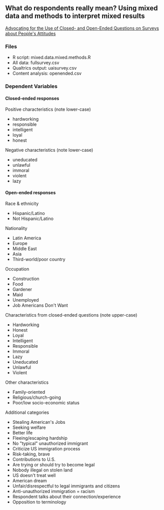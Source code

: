 ## What do respondents really mean? Using mixed data and methods to interpret mixed results
[Advocating for the Use of Closed- and Open-Ended Questions on Surveys about People's Attitudes](https://www.linkedin.com/pulse/advocating-use-closed-open-ended-questions-surveys-peoples-raynal-jvhlc/?trackingId=bDAm5tecRjW338zU6TH2uA%3D%3D) 

### Files

* R script: mixed.data.mixed.methods.R
* All data: fullsurvey.csv
* Qualtrics output: uaisurvey.csv
* Content analysis: openended.csv

### Dependent Variables

#### Closed-ended responses

Positive characteristics (note lower-case)
* hardworking
* responsible
* intelligent
* loyal
* honest

Negative characteristics (note lower-case)
* uneducated
* unlawful
* immoral
* violent
* lazy

#### Open-ended responses

Race & ethnicity
* Hispanic/Latino
* Not Hispanic/Latino

Nationality
* Latin America
* Europe
* Middle East
* Asia
* Third-world/poor country

Occupation
* Construction
* Food
* Gardener
* Maid
* Unemployed
* Job Americans Don't Want

Characteristics from closed-ended questions (note upper-case)
* Hardworking
* Honest
* Loyal
* Intelligent
* Responsible
* Immoral
* Lazy
* Uneducated
* Unlawful
* Violent

Other characteristics
* Family-oriented
* Religious/church-going
* Poor/low socio-economic status

Additional categories
* Stealing American's Jobs
* Seeking welfare
* Better life
* Fleeing/escaping hardship
* No "typical" unauthorized immigrant
* Criticize US immigration process
* Risk-taking, brave
* Contributions to U.S.
* Are trying or should try to become legal
* Nobody illegal on stolen land
* US doesn't treat well
* American dream
* Unfair/disrespectful to legal immigrants and citizens
* Anti-unauthorized immigration = racism
* Respondent talks about their connection/experience
* Opposition to terminology


